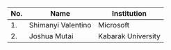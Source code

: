 | No. | Name                   | Institution            |
| --- |------------------------|------------------------|
| 1.  | Shimanyi Valentino     | Microsoft              | 
| 2.  | Joshua Mutai           | Kabarak University     |          |                        |
